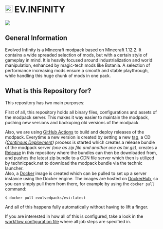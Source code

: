 <h1><img height="24" src="https://cdn.technicpack.net/platform2/pack-icons/1721721.png"/> EV.INFINITY</h1>

[![](https://img.shields.io/badge/ON-TECHNICPACK.NET-cyan?style=for-the-badge)](https://www.technicpack.net/modpack/evinfinity)

## General Information

Evolved Infinity is a Minecraft modpack based on Minecraft 1.12.2. It contains a wide spreaded selection of mods, but with a certain style of gameplay in mind. It is heavily focused around industrialization and world manipulation, enhanced by magic-tech mods like Botania. A selection of performance increasing mods ensure a smooth and stable playthrough, while handling this huge chunk of mods in one pack.

## What is this Repository for?

This repository has two main purposes:

First of all, this repository holds all binary files, configurations and assets of the modpack server. This makes it way easier to maintain the modpack, pushing new versions and backuping old versions of the modpack.

Also, we are using [GitHub Actions](https://github.com/evolvedpacks/pack-client-evolved-infinity/actions) to build and deploy releases of the modpack. Everytime a new version is created by setting a new [tag](https://github.com/evolvedpacks/pack-client-evolved-infinity/tags), a CD *([Continous Deployment](https://en.wikipedia.org/wiki/Continuous_deployment))* process is started which creates a release bundle of the modpack server *(one as zip file and another one as tar.gz)*, creates a [Release](https://github.com/evolvedpacks/pack-client-evolved-infinity/releases) in this repository where the bundles can then be downloaded from, and pushes the latest zip bundle to a CDN file server which then is utilized by technicpack.net to download the modpack bundle via the technic launcher.  
Also, a [Docker](https://docs.microsoft.com/en-us/dotnet/architecture/microservices/container-docker-introduction/docker-defined) image is created which can be pulled to set up a server instance using the Docker engine. The images are hosted on [DockerHub](https://hub.docker.com/r/evolvedpacks/evi/tags?page=1&ordering=last_updated), so you can simply pull them from there, for example by using the `docker pull` command:
```
$ docker pull evolvedpacks/evi:latest
```

And all of this happens fully automatically without having to lift a finger.

If you are interested in how all of this is configured, take a look in the [workflow configuration file](https://github.com/evolvedpacks/pack-server-evolved-infinity/blob/master/.github/workflows/tags-cd.yml) where all job steps are specified in.

